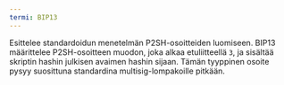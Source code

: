 ```yaml
---
termi: BIP13
---
```


Esittelee standardoidun menetelmän P2SH-osoitteiden luomiseen. BIP13 määrittelee P2SH-osoitteen muodon, joka alkaa etuliitteellä `3`, ja sisältää skriptin hashin julkisen avaimen hashin sijaan. Tämän tyyppinen osoite pysyy suosittuna standardina multisig-lompakoille pitkään.